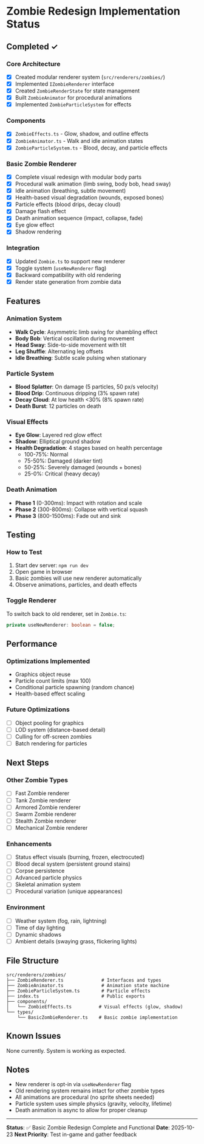 # Zombie Redesign Implementation Status

## Completed ✓

### Core Architecture

- [x] Created modular renderer system (`src/renderers/zombies/`)
- [x] Implemented `IZombieRenderer` interface
- [x] Created `ZombieRenderState` for state management
- [x] Built `ZombieAnimator` for procedural animations
- [x] Implemented `ZombieParticleSystem` for effects

### Components

- [x] `ZombieEffects.ts` - Glow, shadow, and outline effects
- [x] `ZombieAnimator.ts` - Walk and idle animation states
- [x] `ZombieParticleSystem.ts` - Blood, decay, and particle effects

### Basic Zombie Renderer

- [x] Complete visual redesign with modular body parts
- [x] Procedural walk animation (limb swing, body bob, head sway)
- [x] Idle animation (breathing, subtle movement)
- [x] Health-based visual degradation (wounds, exposed bones)
- [x] Particle effects (blood drips, decay cloud)
- [x] Damage flash effect
- [x] Death animation sequence (impact, collapse, fade)
- [x] Eye glow effect
- [x] Shadow rendering

### Integration

- [x] Updated `Zombie.ts` to support new renderer
- [x] Toggle system (`useNewRenderer` flag)
- [x] Backward compatibility with old rendering
- [x] Render state generation from zombie data

## Features

### Animation System

- **Walk Cycle**: Asymmetric limb swing for shambling effect
- **Body Bob**: Vertical oscillation during movement
- **Head Sway**: Side-to-side movement with tilt
- **Leg Shuffle**: Alternating leg offsets
- **Idle Breathing**: Subtle scale pulsing when stationary

### Particle System

- **Blood Splatter**: On damage (5 particles, 50 px/s velocity)
- **Blood Drip**: Continuous dripping (3% spawn rate)
- **Decay Cloud**: At low health <30% (8% spawn rate)
- **Death Burst**: 12 particles on death

### Visual Effects

- **Eye Glow**: Layered red glow effect
- **Shadow**: Elliptical ground shadow
- **Health Degradation**: 4 stages based on health percentage
  - 100-75%: Normal
  - 75-50%: Damaged (darker tint)
  - 50-25%: Severely damaged (wounds + bones)
  - 25-0%: Critical (heavy decay)

### Death Animation

- **Phase 1** (0-300ms): Impact with rotation and scale
- **Phase 2** (300-800ms): Collapse with vertical squash
- **Phase 3** (800-1500ms): Fade out and sink

## Testing

### How to Test

1. Start dev server: `npm run dev`
2. Open game in browser
3. Basic zombies will use new renderer automatically
4. Observe animations, particles, and death effects

### Toggle Renderer

To switch back to old renderer, set in `Zombie.ts`:

```typescript
private useNewRenderer: boolean = false;
```

## Performance

### Optimizations Implemented

- Graphics object reuse
- Particle count limits (max 100)
- Conditional particle spawning (random chance)
- Health-based effect scaling

### Future Optimizations

- [ ] Object pooling for graphics
- [ ] LOD system (distance-based detail)
- [ ] Culling for off-screen zombies
- [ ] Batch rendering for particles

## Next Steps

### Other Zombie Types

- [ ] Fast Zombie renderer
- [ ] Tank Zombie renderer
- [ ] Armored Zombie renderer
- [ ] Swarm Zombie renderer
- [ ] Stealth Zombie renderer
- [ ] Mechanical Zombie renderer

### Enhancements

- [ ] Status effect visuals (burning, frozen, electrocuted)
- [ ] Blood decal system (persistent ground stains)
- [ ] Corpse persistence
- [ ] Advanced particle physics
- [ ] Skeletal animation system
- [ ] Procedural variation (unique appearances)

### Environment

- [ ] Weather system (fog, rain, lightning)
- [ ] Time of day lighting
- [ ] Dynamic shadows
- [ ] Ambient details (swaying grass, flickering lights)

## File Structure

```
src/renderers/zombies/
├── ZombieRenderer.ts              # Interfaces and types
├── ZombieAnimator.ts              # Animation state machine
├── ZombieParticleSystem.ts        # Particle effects
├── index.ts                       # Public exports
├── components/
│   └── ZombieEffects.ts          # Visual effects (glow, shadow)
└── types/
    └── BasicZombieRenderer.ts    # Basic zombie implementation
```

## Known Issues

None currently. System is working as expected.

## Notes

- New renderer is opt-in via `useNewRenderer` flag
- Old rendering system remains intact for other zombie types
- All animations are procedural (no sprite sheets needed)
- Particle system uses simple physics (gravity, velocity, lifetime)
- Death animation is async to allow for proper cleanup

---

**Status**: ✅ Basic Zombie Redesign Complete and Functional
**Date**: 2025-10-23
**Next Priority**: Test in-game and gather feedback
